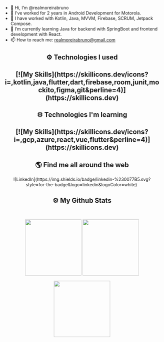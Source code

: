 - 👋 Hi, I’m @realmoreirabruno
- 👀 I've worked for 2 years in Android Development for Motorola.
- 📎 I have worked with Kotlin, Java, MVVM, Firebase, SCRUM, Jetpack Compose.
- 🌱 I’m currently learning Java for backend with SpringBoot and frontend development with React.
- 📫 How to reach me: realmoreirabruno@gmail.com

<!---
realmoreirabruno/realmoreirabruno is a ✨ special ✨ repository because its `README.md` (this file) appears on your GitHub profile.
You can click the Preview link to take a look at your changes.
--->
<h2 align="center">
  ⚙️ Technologies I used
</h2>

<h2 align="center">
  [![My Skills](https://skillicons.dev/icons?i=,kotlin,java,flutter,dart,firebase,room,junit,mockito,figma,git&perline=4)](https://skillicons.dev)
</h2>

<h2 align="center">
  ⚙️ Technologies I'm learning
</h2>

<h2 align="center">
  [![My Skills](https://skillicons.dev/icons?i=,gcp,azure,react,vue,flutter&perline=4)](https://skillicons.dev)
</h2>

<h2 align="center">🌎 Find me all around the web</h2>

<div align="center">
![LinkedIn](https://img.shields.io/badge/linkedin-%230077B5.svg?style=for-the-badge&logo=linkedin&logoColor=white)&nbsp;
</div>

<h2 align="center">
  ⚙️ My Github Stats
</h2>

<br>
<p align = "center">
  <img height="180em"  src = "https://github-readme-stats.vercel.app/api?username=doc-souhail&show_icons=true&theme=radical&line_height=27">
  <img height="180em" src = "https://github-readme-stats.vercel.app/api/top-langs/?username=doc-souhail&layout=compact&langs_count=10&theme=radical">
</p>

<p align = "center">
 <img height="180em"  src="https://github-readme-streak-stats.herokuapp.com/?user=doc-souhail&layout=compact&theme=radical" />
</p>
</br>
